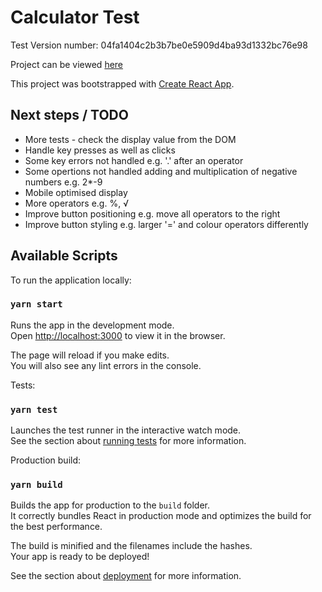 # Calculator Test

Test Version number: 04fa1404c2b3b7be0e5909d4ba93d1332bc76e98

Project can be viewed [here](https://calculator-ee.netlify.com/)

This project was bootstrapped with [Create React App](https://github.com/facebook/create-react-app).

## Next steps / TODO

- More tests - check the display value from the DOM
- Handle key presses as well as clicks
- Some key errors not handled e.g. '.' after an operator
- Some opertions not handled adding and multiplication of negative numbers e.g. 2\*-9
- Mobile optimised display
- More operators e.g. %, √
- Improve button positioning e.g. move all operators to the right
- Improve button styling e.g. larger '=' and colour operators differently

## Available Scripts

To run the application locally:

### `yarn start`

Runs the app in the development mode.<br />
Open [http://localhost:3000](http://localhost:3000) to view it in the browser.

The page will reload if you make edits.<br />
You will also see any lint errors in the console.

Tests:

### `yarn test`

Launches the test runner in the interactive watch mode.<br />
See the section about [running tests](https://facebook.github.io/create-react-app/docs/running-tests) for more information.

Production build:

### `yarn build`

Builds the app for production to the `build` folder.<br />
It correctly bundles React in production mode and optimizes the build for the best performance.

The build is minified and the filenames include the hashes.<br />
Your app is ready to be deployed!

See the section about [deployment](https://facebook.github.io/create-react-app/docs/deployment) for more information.

